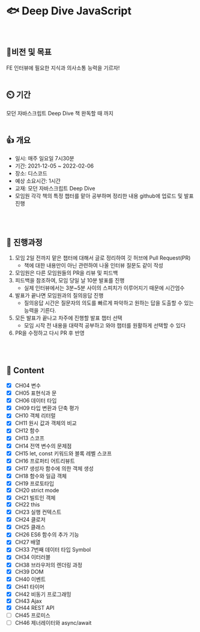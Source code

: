 # 🐟 Deep Dive JavaScript
<br/>

## 💪비전 및 목표
FE 인터뷰에 필요한 지식과 의사소통 능력을 기르자!
<br/>
<br/>
## ⏲️ 기간

모던 자바스크립트 Deep Dive 책 완독할 때 까지
<br/>
<br/>

## 👍 개요

- 일시: 매주 일요일 7시30분
- 기간: 2021-12-05 ~ 2022-02-06
- 장소: 디스코드
- 예상 소요시간: 1시간
- 교재: 모던 자바스크립트 Deep Dive
- 모임원 각각 책의 특정 챕터를 맡아 공부하며 정리한 내용 github에 업로드 및 발표 진행

<br/>
<br/>  

## 🤔 진행과정

1. 모임 2일 전까지 맡은 챕터에 대해서 글로 정리하여 깃 허브에 Pull Request(PR)
    - 책에 대한 내용만이 아닌 관련하여 나올 인터뷰 질문도 같이 작성
2. 모임원은 다른 모임원들의 PR을 리뷰 및 피드백
3. 피드백을 참조하여, 모임 당일 날 10분 발표를 진행 
    - 실제 인터뷰에서는 3분~5분 사이의 스피치가 이루어지기 때문에 시간엄수
4. 발표가 끝나면 모임원과의 질의응답 진행
    - 질의응답 시간은 질문자의 의도를 빠르게 파악하고 원하는 답을 도출할 수 있는 능력을 기른다.
5. 모든 발표가  끝나고 차주에 진행할 발표 챕터 선택
    - 모임 시작 전 내용을 대략적 공부하고 와야 챕터를 원활하게 선택할 수 있다
6. PR을 수정하고 다시 PR 후 반영


<br/>
<br/>



## :bookmark: Content
- [x] CH04 변수
- [x] CH05 표현식과 문
- [x] CH06 데이터 타입
- [x] CH09 타입 변환과 단축 평가  
- [x] CH10 객체 리터럴 
- [x] CH11 원시 값과 객체의 비교
- [x] CH12 함수 
- [x] CH13 스코프 
- [x] CH14 전역 변수의 문제점
- [x] CH15 let, const 키워드와 블록 레벨 스코프 
- [x] CH16 프로퍼티 어트리뷰트
- [x] CH17 생성자 함수에 의한 객체 생성
- [x] CH18 함수와 일급 객체
- [x] CH19 프로토타입
- [x] CH20 strict mode
- [x] CH21 빌트인 객체 
- [x] CH22 this
- [x] CH23 실행 컨텍스트
- [x] CH24 클로저
- [x] CH25 클래스
- [x] CH26 ES6 함수의 추가 기능
- [x] CH27 배열
- [x] CH33 7번째 데이터 타입 Symbol 
- [x] CH34 이터러블
- [x] CH38 브라우저의 렌더링 과정
- [x] CH39 DOM
- [x] CH40 이벤트 
- [x] CH41 타이머
- [x] CH42 비동기 프로그래밍
- [x] CH43 Ajax 
- [x] CH44 REST API
- [ ] CH45 프로미스
- [ ] CH46 제너레이터와 async/await
